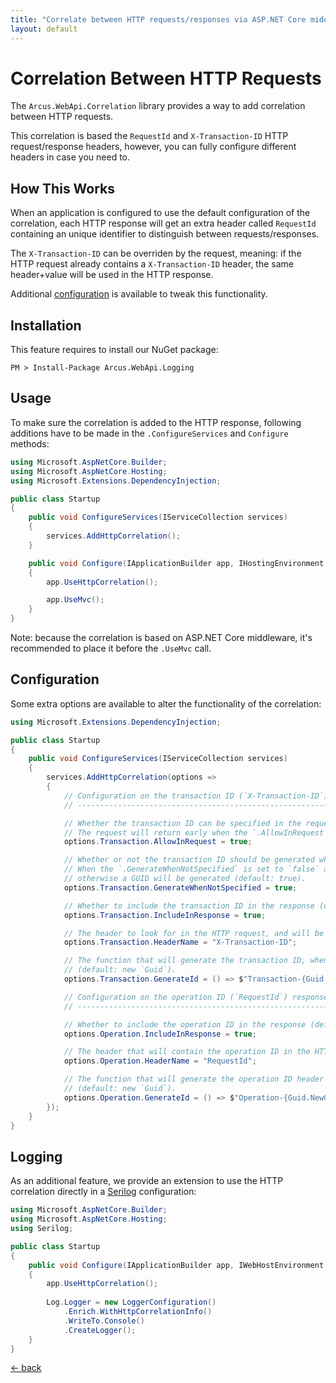 ```yaml
---
title: "Correlate between HTTP requests/responses via ASP.NET Core middleware"
layout: default
---
```


# Correlation Between HTTP Requests

The `Arcus.WebApi.Correlation` library provides a way to add correlation between HTTP requests. 

This correlation is based the `RequestId` and `X-Transaction-ID` HTTP request/response headers, however, you can fully configure different headers in case you need to.

## How This Works

When an application is configured to use the default configuration of the correlation, each HTTP response will get an extra header called `RequestId` containing an unique identifier to distinguish between requests/responses.

The `X-Transaction-ID` can be overriden by the request, meaning: if the HTTP request already contains a `X-Transaction-ID` header, the same header+value will be used in the HTTP response.

Additional [configuration](#configuration) is available to tweak this functionality.

## Installation

This feature requires to install our NuGet package:

```shell
PM > Install-Package Arcus.WebApi.Logging
```

## Usage

To make sure the correlation is added to the HTTP response, following additions have to be made in the `.ConfigureServices` and `Configure` methods:

```csharp
using Microsoft.AspNetCore.Builder;
using Microsoft.AspNetCore.Hosting;
using Microsoft.Extensions.DependencyInjection;

public class Startup
{
    public void ConfigureServices(IServiceCollection services)
    {
        services.AddHttpCorrelation();
    }

    public void Configure(IApplicationBuilder app, IHostingEnvironment env)
    {
        app.UseHttpCorrelation();

        app.UseMvc();
    }
}
```

Note: because the correlation is based on <span>ASP.NET</span> Core middleware, it's recommended to place it before the `.UseMvc` call.

## Configuration

Some extra options are available to alter the functionality of the correlation:

```csharp
using Microsoft.Extensions.DependencyInjection;

public class Startup
{
    public void ConfigureServices(IServiceCollection services)
    {
        services.AddHttpCorrelation(options =>
        {
            // Configuration on the transaction ID (`X-Transaction-ID`) request/response header.
            // ---------------------------------------------------------------------------------

            // Whether the transaction ID can be specified in the request, and will be used throughout the request handling.
            // The request will return early when the `.AllowInRequest` is set to `false` and the request does contain the header (default: true).
            options.Transaction.AllowInRequest = true;

            // Whether or not the transaction ID should be generated when there isn't any transaction ID found in the request.
            // When the `.GenerateWhenNotSpecified` is set to `false` and the request doesn't contain the header, no value will be available for the transaction ID; 
            // otherwise a GUID will be generated (default: true).
            options.Transaction.GenerateWhenNotSpecified = true;

            // Whether to include the transaction ID in the response (default: true).
            options.Transaction.IncludeInResponse = true;

            // The header to look for in the HTTP request, and will be set in the HTTP response (default: X-Transaction-ID).
            options.Transaction.HeaderName = "X-Transaction-ID";

            // The function that will generate the transaction ID, when the `.GenerateWhenNotSpecified` is set to `false` and the request doesn't contain the header.
            // (default: new `Guid`).
            options.Transaction.GenerateId = () => $"Transaction-{Guid.NewGuid()}";

            // Configuration on the operation ID (`RequestId`) response header.
            // ----------------------------------------------------------------

            // Whether to include the operation ID in the response (default: true).
            options.Operation.IncludeInResponse = true;

            // The header that will contain the operation ID in the HTTP response (default: RequestId).
            options.Operation.HeaderName = "RequestId";

            // The function that will generate the operation ID header value.
            // (default: new `Guid`).
            options.Operation.GenerateId = () => $"Operation-{Guid.NewGuid()}";
        });
    }
}
```

## Logging

As an additional feature, we provide an extension to use the HTTP correlation directly in a [Serilog](https://serilog.net/) configuration:

```csharp
using Microsoft.AspNetCore.Builder;
using Microsoft.AspNetCore.Hosting;
using Serilog;

public class Startup
{
    public void Configure(IApplicationBuilder app, IWebHostEnvironment env)
    {
        app.UseHttpCorrelation();
        
        Log.Logger = new LoggerConfiguration()
            .Enrich.WithHttpCorrelationInfo()
            .WriteTo.Console()
            .CreateLogger();
    }
}
```

[&larr; back](/)
